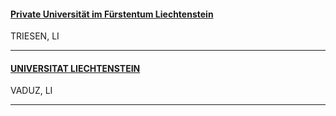 <h4>
  <a href="//www.ufl.li">
    Private Universität im Fürstentum Liechtenstein
  </a>
</h4>
TRIESEN, LI

---
<h4>
  <a href="//www.uni.li">
    UNIVERSITAT LIECHTENSTEIN
  </a>
</h4>
VADUZ, LI

---